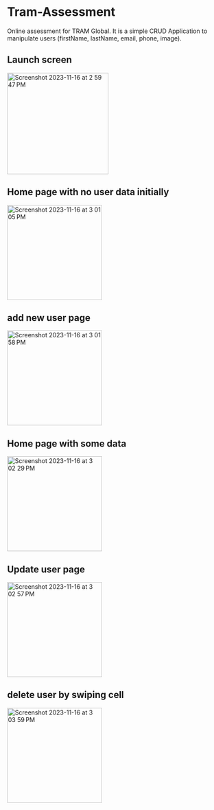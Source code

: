 # Tram-Assessment
Online assessment for TRAM Global. It is a simple CRUD Application to manipulate users (firstName, lastName, email, phone, image).

## Launch screen
<img width="236" alt="Screenshot 2023-11-16 at 2 59 47 PM" src="https://github.com/GauravVBhambhani/Tram-Assessment/assets/113461154/bc2fc427-111d-4e18-99c3-1846957b3fed">

## Home page with no user data initially
<img width="221" alt="Screenshot 2023-11-16 at 3 01 05 PM" src="https://github.com/GauravVBhambhani/Tram-Assessment/assets/113461154/3e092de4-1867-4b0c-a439-a936deee3e10">

## add new user page
<img width="221" alt="Screenshot 2023-11-16 at 3 01 58 PM" src="https://github.com/GauravVBhambhani/Tram-Assessment/assets/113461154/ccad1239-1a9e-462d-b961-da07326fd102">

## Home page with some data
<img width="221" alt="Screenshot 2023-11-16 at 3 02 29 PM" src="https://github.com/GauravVBhambhani/Tram-Assessment/assets/113461154/c6a9f58a-9bec-4667-9e3a-3516c0cd8988">

## Update user page
<img width="221" alt="Screenshot 2023-11-16 at 3 02 57 PM" src="https://github.com/GauravVBhambhani/Tram-Assessment/assets/113461154/5b2331ab-1d4c-4df4-8075-f3e2fd18b11d">

## delete user by swiping cell
<img width="221" alt="Screenshot 2023-11-16 at 3 03 59 PM" src="https://github.com/GauravVBhambhani/Tram-Assessment/assets/113461154/8a348d8b-18e0-4b86-b0b0-117e1b8db15c">
